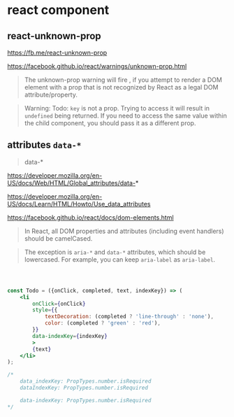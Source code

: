 # react component


## react-unknown-prop

https://fb.me/react-unknown-prop

https://facebook.github.io/react/warnings/unknown-prop.html

> The unknown-prop warning will fire , 
if you attempt to render a DOM element with a prop that is not recognized by React as a legal DOM attribute/property.


> Warning: Todo: `key` is not a prop. 
Trying to access it will result in `undefined` being returned. 
If you need to access the same value within the child component, you should pass it as a different prop.



## attributes `data-*`


> data-*

https://developer.mozilla.org/en-US/docs/Web/HTML/Global_attributes/data-*

https://developer.mozilla.org/en-US/docs/Learn/HTML/Howto/Use_data_attributes



https://facebook.github.io/react/docs/dom-elements.html

> In React, all DOM properties and attributes (including event handlers) should be camelCased.

> The exception is `aria-*` and `data-*` attributes, 
which should be lowercased. For example, you can keep `aria-label` as `aria-label`.


```jsx



const Todo = ({onClick, completed, text, indexKey}) => (
    <li
        onClick={onClick}
        style={{
            textDecoration: (completed ? 'line-through' : 'none'),
            color: (completed ? 'green' : 'red'),
        }}
        data-indexKey={indexKey}
        >
        {text}
    </li>
);

/* 
    data_indexKey: PropTypes.number.isRequired
    dataIndexKey: PropTypes.number.isRequired

    data-indexKey: PropTypes.number.isRequired
*/


```


